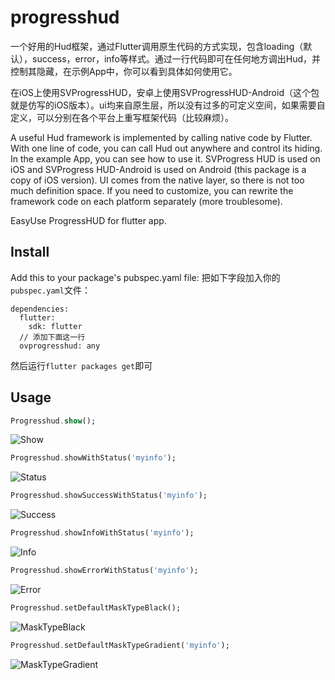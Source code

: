 # progresshud

一个好用的Hud框架，通过Flutter调用原生代码的方式实现，包含loading（默认），success，error，info等样式。通过一行代码即可在任何地方调出Hud，并控制其隐藏，在示例App中，你可以看到具体如何使用它。

在iOS上使用SVProgressHUD，安卓上使用SVProgressHUD-Android（这个包就是仿写的iOS版本）。ui均来自原生层，所以没有过多的可定义空间，如果需要自定义，可以分别在各个平台上重写框架代码（比较麻烦）。

A useful Hud framework is implemented by calling native code by Flutter. With one line of code, you can call Hud out anywhere and control its hiding. In the example App, you can see how to use it.
SVProgress HUD is used on iOS and SVProgress HUD-Android is used on Android (this package is a copy of iOS version). UI comes from the native layer, so there is not too much definition space. If you need to customize, you can rewrite the framework code on each platform separately (more troublesome).

EasyUse ProgressHUD for flutter app.

## Install

Add this to your package's pubspec.yaml file:
把如下字段加入你的`pubspec.yaml`文件：
```
dependencies:
  flutter:
    sdk: flutter
  // 添加下面这一行
  ovprogresshud: any
```
然后运行`flutter packages get`即可



## Usage

```dart
Progresshud.show();
```

![Show](https://github.com/mjl0602/OVProgressHUD/blob/dev/ScreenShot/ios/Show.png)

```dart
Progresshud.showWithStatus('myinfo');
```

![Status](https://github.com/mjl0602/OVProgressHUD/blob/dev/ScreenShot/ios/Status.png)

```dart
Progresshud.showSuccessWithStatus('myinfo');
```

![Success](https://github.com/mjl0602/OVProgressHUD/blob/dev/ScreenShot/ios/Success.png)

```dart
Progresshud.showInfoWithStatus('myinfo');
```

![Info](https://github.com/mjl0602/OVProgressHUD/blob/dev/ScreenShot/ios/Info.png)

```dart
Progresshud.showErrorWithStatus('myinfo');
```

![Error](https://github.com/mjl0602/OVProgressHUD/blob/dev/ScreenShot/ios/Error.png)

```dart
Progresshud.setDefaultMaskTypeBlack();
```

![MaskTypeBlack](https://github.com/mjl0602/OVProgressHUD/blob/dev/ScreenShot/ios/MaskTypeBlack.png)

```dart
Progresshud.setDefaultMaskTypeGradient('myinfo');
```

![MaskTypeGradient](https://github.com/mjl0602/OVProgressHUD/blob/dev/ScreenShot/ios/MaskTypeGradient.png)


